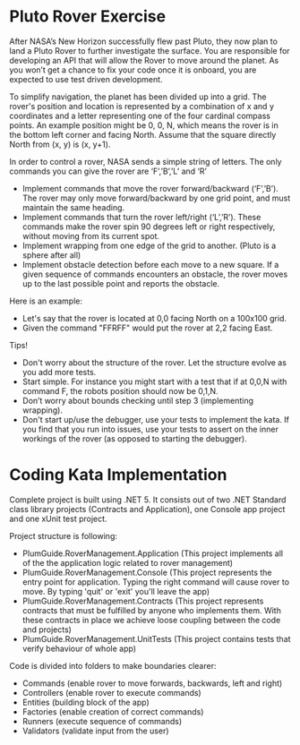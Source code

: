 # Pluto Rover Exercise
After NASA’s New Horizon successfully flew past Pluto, they now plan to land a Pluto Rover
to further investigate the surface. You are responsible for developing an API that will allow
the Rover to move around the planet. As you won’t get a chance to fix your code once it is
onboard, you are expected to use test driven development.

To simplify navigation, the planet has been divided up into a grid. The rover's position and
location is represented by a combination of x and y coordinates and a letter representing
one of the four cardinal compass points. An example position might be 0, 0, N, which
means the rover is in the bottom left corner and facing North. Assume that the square
directly North from (x, y) is (x, y+1).

In order to control a rover, NASA sends a simple string of letters. The only commands you
can give the rover are ‘F’,’B’,’L’ and ‘R’

- Implement commands that move the rover forward/backward (‘F’,’B’). The rover
may only move forward/backward by one grid point, and must maintain the same
heading.
- Implement commands that turn the rover left/right (‘L’,’R’). These commands make
the rover spin 90 degrees left or right respectively, without moving from its current
spot.
- Implement wrapping from one edge of the grid to another. (Pluto is a sphere after
all)
- Implement obstacle detection before each move to a new square. If a given
sequence of commands encounters an obstacle, the rover moves up to the last
possible point and reports the obstacle.

Here is an example:
- Let's say that the rover is located at 0,0 facing North on a 100x100 grid.
- Given the command "FFRFF" would put the rover at 2,2 facing East.

Tips!
- Don't worry about the structure of the rover. Let the structure evolve as you add
more tests.
- Start simple. For instance you might start with a test that if at 0,0,N with command
F, the robots position should now be 0,1,N.
- Don’t worry about bounds checking until step 3 (implementing wrapping).
- Don't start up/use the debugger, use your tests to implement the kata. If you find
that you run into issues, use your tests to assert on the inner workings of the rover
(as opposed to starting the debugger).

# Coding Kata Implementation

Complete project is built using .NET 5. It consists out of two .NET Standard class library projects (Contracts and Application), one Console app project and one xUnit test project.

Project structure is following:
- PlumGuide.RoverManagement.Application (This project implements all of the the application logic related to rover management)
- PlumGuide.RoverManagement.Console (This project represents the entry point for application. Typing the right command will cause rover to move. By typing 'quit' or 'exit' you'll leave the app)
- PlumGuide.RoverManagement.Contracts (This project represents contracts that must be fulfilled by anyone who implements them. With these contracts in place we achieve loose coupling between the code and projects)
- PlumGuide.RoverManagement.UnitTests (This project contains tests that verify behaviour of whole app)

Code is divided into folders to make boundaries clearer:
- Commands (enable rover to move forwards, backwards, left and right)
- Controllers (enable rover to execute commands)
- Entities (building block of the app)
- Factories (enable creation of correct commands)
- Runners (execute sequence of commands)
- Validators (validate input from the user)
